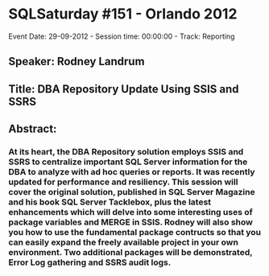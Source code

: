# SQLSaturday #151 - Orlando 2012
Event Date: 29-09-2012 - Session time: 00:00:00 - Track: Reporting
## Speaker: Rodney Landrum
## Title: DBA Repository Update Using SSIS and SSRS
## Abstract:
### At its heart, the DBA Repository solution employs SSIS and SSRS to centralize important SQL Server information for the DBA to analyze with ad hoc queries or reports. It was recently updated for performance and resiliency. This session will cover the original solution, published in SQL Server Magazine and his book SQL Server Tacklebox, plus the latest enhancements which will delve into some interesting uses of package variables and MERGE in SSIS. Rodney will also show you how to use the fundamental package contructs so that you can easily expand the freely available project in your own environment. Two additional packages will be demonstrated, Error Log gathering and SSRS audit logs.
